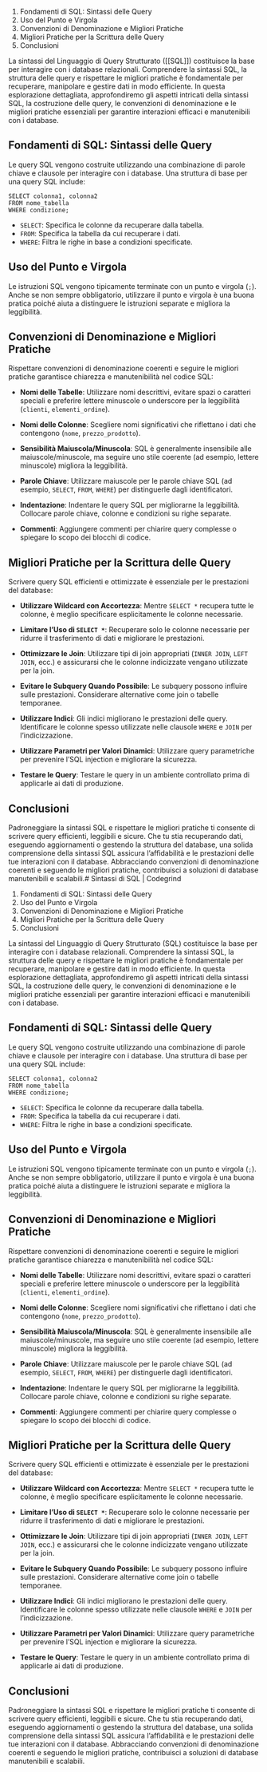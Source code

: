 
1.  Fondamenti di SQL: Sintassi delle Query
2.  Uso del Punto e Virgola
3.  Convenzioni di Denominazione e Migliori Pratiche
4.  Migliori Pratiche per la Scrittura delle Query
5.  Conclusioni

La sintassi del Linguaggio di Query Strutturato ([[SQL]]) costituisce la base per interagire con i database relazionali. Comprendere la sintassi SQL, la struttura delle query e rispettare le migliori pratiche è fondamentale per recuperare, manipolare e gestire dati in modo efficiente. In questa esplorazione dettagliata, approfondiremo gli aspetti intricati della sintassi SQL, la costruzione delle query, le convenzioni di denominazione e le migliori pratiche essenziali per garantire interazioni efficaci e manutenibili con i database.

Fondamenti di SQL: Sintassi delle Query
---------------------------------------

Le query SQL vengono costruite utilizzando una combinazione di parole chiave e clausole per interagire con i database. Una struttura di base per una query SQL include:

```
SELECT colonna1, colonna2
FROM nome_tabella
WHERE condizione;
```


*   `SELECT`: Specifica le colonne da recuperare dalla tabella.
*   `FROM`: Specifica la tabella da cui recuperare i dati.
*   `WHERE`: Filtra le righe in base a condizioni specificate.

Uso del Punto e Virgola
-----------------------

Le istruzioni SQL vengono tipicamente terminate con un punto e virgola (`;`). Anche se non sempre obbligatorio, utilizzare il punto e virgola è una buona pratica poiché aiuta a distinguere le istruzioni separate e migliora la leggibilità.

Convenzioni di Denominazione e Migliori Pratiche
------------------------------------------------

Rispettare convenzioni di denominazione coerenti e seguire le migliori pratiche garantisce chiarezza e manutenibilità nel codice SQL:

*   **Nomi delle Tabelle**: Utilizzare nomi descrittivi, evitare spazi o caratteri speciali e preferire lettere minuscole o underscore per la leggibilità (`clienti`, `elementi_ordine`).
    
*   **Nomi delle Colonne**: Scegliere nomi significativi che riflettano i dati che contengono (`nome`, `prezzo_prodotto`).
    
*   **Sensibilità Maiuscola/Minuscola**: SQL è generalmente insensibile alle maiuscole/minuscole, ma seguire uno stile coerente (ad esempio, lettere minuscole) migliora la leggibilità.
    
*   **Parole Chiave**: Utilizzare maiuscole per le parole chiave SQL (ad esempio, `SELECT`, `FROM`, `WHERE`) per distinguerle dagli identificatori.
    
*   **Indentazione**: Indentare le query SQL per migliorarne la leggibilità. Collocare parole chiave, colonne e condizioni su righe separate.
    
*   **Commenti**: Aggiungere commenti per chiarire query complesse o spiegare lo scopo dei blocchi di codice.
    

Migliori Pratiche per la Scrittura delle Query
----------------------------------------------

Scrivere query SQL efficienti e ottimizzate è essenziale per le prestazioni del database:

*   **Utilizzare Wildcard con Accortezza**: Mentre `SELECT *` recupera tutte le colonne, è meglio specificare esplicitamente le colonne necessarie.
    
*   **Limitare l’Uso di `SELECT *`**: Recuperare solo le colonne necessarie per ridurre il trasferimento di dati e migliorare le prestazioni.
    
*   **Ottimizzare le Join**: Utilizzare tipi di join appropriati (`INNER JOIN`, `LEFT JOIN`, ecc.) e assicurarsi che le colonne indicizzate vengano utilizzate per la join.
    
*   **Evitare le Subquery Quando Possibile**: Le subquery possono influire sulle prestazioni. Considerare alternative come join o tabelle temporanee.
    
*   **Utilizzare Indici**: Gli indici migliorano le prestazioni delle query. Identificare le colonne spesso utilizzate nelle clausole `WHERE` e `JOIN` per l’indicizzazione.
    
*   **Utilizzare Parametri per Valori Dinamici**: Utilizzare query parametriche per prevenire l’SQL injection e migliorare la sicurezza.
    
*   **Testare le Query**: Testare le query in un ambiente controllato prima di applicarle ai dati di produzione.
    

Conclusioni
-----------

Padroneggiare la sintassi SQL e rispettare le migliori pratiche ti consente di scrivere query efficienti, leggibili e sicure. Che tu stia recuperando dati, eseguendo aggiornamenti o gestendo la struttura del database, una solida comprensione della sintassi SQL assicura l’affidabilità e le prestazioni delle tue interazioni con il database. Abbracciando convenzioni di denominazione coerenti e seguendo le migliori pratiche, contribuisci a soluzioni di database manutenibili e scalabili.# Sintassi di SQL | Codegrind 
1.  Fondamenti di SQL: Sintassi delle Query
2.  Uso del Punto e Virgola
3.  Convenzioni di Denominazione e Migliori Pratiche
4.  Migliori Pratiche per la Scrittura delle Query
5.  Conclusioni

La sintassi del Linguaggio di Query Strutturato (SQL) costituisce la base per interagire con i database relazionali. Comprendere la sintassi SQL, la struttura delle query e rispettare le migliori pratiche è fondamentale per recuperare, manipolare e gestire dati in modo efficiente. In questa esplorazione dettagliata, approfondiremo gli aspetti intricati della sintassi SQL, la costruzione delle query, le convenzioni di denominazione e le migliori pratiche essenziali per garantire interazioni efficaci e manutenibili con i database.

Fondamenti di SQL: Sintassi delle Query
---------------------------------------

Le query SQL vengono costruite utilizzando una combinazione di parole chiave e clausole per interagire con i database. Una struttura di base per una query SQL include:

```
SELECT colonna1, colonna2
FROM nome_tabella
WHERE condizione;
```


*   `SELECT`: Specifica le colonne da recuperare dalla tabella.
*   `FROM`: Specifica la tabella da cui recuperare i dati.
*   `WHERE`: Filtra le righe in base a condizioni specificate.

Uso del Punto e Virgola
-----------------------

Le istruzioni SQL vengono tipicamente terminate con un punto e virgola (`;`). Anche se non sempre obbligatorio, utilizzare il punto e virgola è una buona pratica poiché aiuta a distinguere le istruzioni separate e migliora la leggibilità.

Convenzioni di Denominazione e Migliori Pratiche
------------------------------------------------

Rispettare convenzioni di denominazione coerenti e seguire le migliori pratiche garantisce chiarezza e manutenibilità nel codice SQL:

*   **Nomi delle Tabelle**: Utilizzare nomi descrittivi, evitare spazi o caratteri speciali e preferire lettere minuscole o underscore per la leggibilità (`clienti`, `elementi_ordine`).
    
*   **Nomi delle Colonne**: Scegliere nomi significativi che riflettano i dati che contengono (`nome`, `prezzo_prodotto`).
    
*   **Sensibilità Maiuscola/Minuscola**: SQL è generalmente insensibile alle maiuscole/minuscole, ma seguire uno stile coerente (ad esempio, lettere minuscole) migliora la leggibilità.
    
*   **Parole Chiave**: Utilizzare maiuscole per le parole chiave SQL (ad esempio, `SELECT`, `FROM`, `WHERE`) per distinguerle dagli identificatori.
    
*   **Indentazione**: Indentare le query SQL per migliorarne la leggibilità. Collocare parole chiave, colonne e condizioni su righe separate.
    
*   **Commenti**: Aggiungere commenti per chiarire query complesse o spiegare lo scopo dei blocchi di codice.
    

Migliori Pratiche per la Scrittura delle Query
----------------------------------------------

Scrivere query SQL efficienti e ottimizzate è essenziale per le prestazioni del database:

*   **Utilizzare Wildcard con Accortezza**: Mentre `SELECT *` recupera tutte le colonne, è meglio specificare esplicitamente le colonne necessarie.
    
*   **Limitare l’Uso di `SELECT *`**: Recuperare solo le colonne necessarie per ridurre il trasferimento di dati e migliorare le prestazioni.
    
*   **Ottimizzare le Join**: Utilizzare tipi di join appropriati (`INNER JOIN`, `LEFT JOIN`, ecc.) e assicurarsi che le colonne indicizzate vengano utilizzate per la join.
    
*   **Evitare le Subquery Quando Possibile**: Le subquery possono influire sulle prestazioni. Considerare alternative come join o tabelle temporanee.
    
*   **Utilizzare Indici**: Gli indici migliorano le prestazioni delle query. Identificare le colonne spesso utilizzate nelle clausole `WHERE` e `JOIN` per l’indicizzazione.
    
*   **Utilizzare Parametri per Valori Dinamici**: Utilizzare query parametriche per prevenire l’SQL injection e migliorare la sicurezza.
    
*   **Testare le Query**: Testare le query in un ambiente controllato prima di applicarle ai dati di produzione.
    

Conclusioni
-----------

Padroneggiare la sintassi SQL e rispettare le migliori pratiche ti consente di scrivere query efficienti, leggibili e sicure. Che tu stia recuperando dati, eseguendo aggiornamenti o gestendo la struttura del database, una solida comprensione della sintassi SQL assicura l’affidabilità e le prestazioni delle tue interazioni con il database. Abbracciando convenzioni di denominazione coerenti e seguendo le migliori pratiche, contribuisci a soluzioni di database manutenibili e scalabili.
